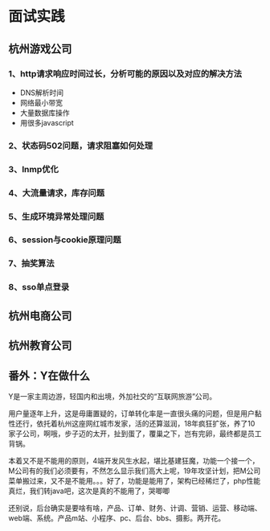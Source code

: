 # 面试实践

## 杭州游戏公司

### 1、http请求响应时间过长，分析可能的原因以及对应的解决方法

- DNS解析时间
- 网络最小带宽
- 大量数据库操作
- 用很多javascript

### 2、状态码502问题，请求阻塞如何处理

### 3、lnmp优化

### 4、大流量请求，库存问题

### 5、生成环境异常处理问题

### 6、session与cookie原理问题

### 7、抽奖算法

### 8、sso单点登录

## 杭州电商公司

## 杭州教育公司

## 番外：Y在做什么

Y是一家主周边游，轻国内和出境，外加社交的“互联网旅游”公司。

用户量逐年上升，这是毋庸置疑的，订单转化率是一直很头痛的问题，但是用户黏性还行，依托着杭州这座网红城市发家，活的还算滋润，18年疯狂扩张，养了10家子公司，啊哦，步子迈的太开，扯到蛋了，覆巢之下，岂有完卵，最终都是员工背锅。

本着又不是不能用的原则，4端开发风生水起，堪比基建狂魔，功能一个接一个，M公司有的我们必须要有，不然怎么显示我们高大上呢，19年攻坚计划，把M公司菜单搬过来，又不是不能用。。。好了，功能是能用了，架构已经稀烂了，php性能真烂，我们转java吧，这次是真的不能用了，哭唧唧

还别说，后台确实是要啥有啥，产品、订单、财务、计调、营销、运营、移动端、web端、系统。产品m站、小程序、pc、后台、bbs、摄影。两开花。
